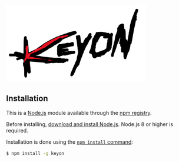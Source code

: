 [![Keyon Logo](./docs/logo.png)](https://keyon.io/)


## Installation

This is a [Node.js](https://nodejs.org/en/) module available through the
[npm registry](https://www.npmjs.com/).

Before installing, [download and install Node.js](https://nodejs.org/en/download/).
Node.js 8 or higher is required.

Installation is done using the
[`npm install` command](https://docs.npmjs.com/getting-started/installing-npm-packages-locally):

```bash
$ npm install -g keyon
```
